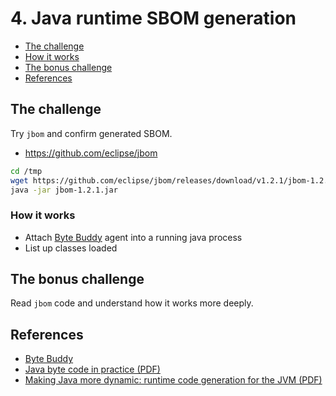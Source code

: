 # 4. Java runtime SBOM generation

- [The challenge](#the-challenge)
- [How it works](#how-it-works)
- [The bonus challenge](#the-bonus-challenge)
- [References](#references)

## The challenge

Try `jbom` and confirm generated SBOM.

- https://github.com/eclipse/jbom

```bash
cd /tmp
wget https://github.com/eclipse/jbom/releases/download/v1.2.1/jbom-1.2.1.jar
java -jar jbom-1.2.1.jar
```

### How it works

- Attach [Byte Buddy](https://bytebuddy.net/#/) agent into a running java process
- List up classes loaded

## The bonus challenge

Read `jbom` code and understand how it works more deeply.

## References

- [Byte Buddy](https://bytebuddy.net/#/)
- [Java byte code in practice (PDF)](https://www.jug.ch/events/slides/150916+17_Java_byte_code_in_practice.pdf)
- [Making Java more dynamic: runtime code generation for the JVM (PDF)](https://assets.ctfassets.net/oxjq45e8ilak/7Me2OZM1y0IsmoAEeKgWaW/941b640ae7af83adb5c4733b566313bf/Making_Java_more_dynamic.pdf)
